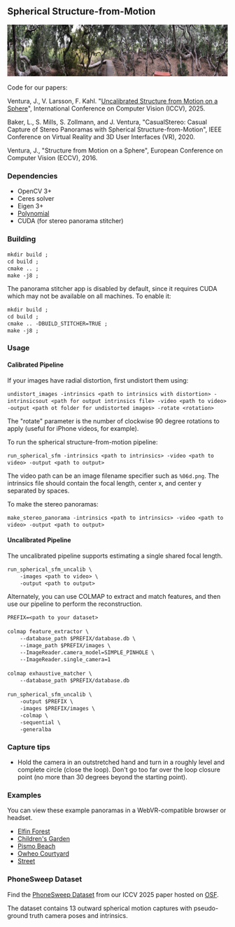 ## Spherical Structure-from-Motion

![Elfin Forest](teaser.jpg "Elfin Forest")

Code for our papers:

Ventura, J., V. Larsson, F. Kahl.  "[Uncalibrated Structure from Motion on a Sphere](https://jonathanventura.github.io/spherical-sfm/pages/iccv2025/)", International Conference on Computer Vision (ICCV), 2025.

Baker, L., S. Mills, S. Zollmann, and J. Ventura, "CasualStereo: Casual Capture of Stereo Panoramas with Spherical Structure-from-Motion", IEEE Conference on Virtual Reality and 3D User Interfaces (VR), 2020.

Ventura, J., "Structure from Motion on a Sphere", European Conference on Computer Vision (ECCV), 2016.

### Dependencies

* OpenCV 3+
* Ceres solver
* Eigen 3+
* [Polynomial](https://github.com/jonathanventura/polynomial)
* CUDA (for stereo panorama stitcher)

### Building

    mkdir build ;
    cd build ;
    cmake .. ;
    make -j8 ;
    
The panorama stitcher app is disabled by default, since it requires CUDA which may not be available on all machines.  To enable it:

    mkdir build ;
    cd build ;
    cmake .. -DBUILD_STITCHER=TRUE ;
    make -j8 ;
    
### Usage

#### Calibrated Pipeline

If your images have radial distortion, first undistort them using:

    undistort_images -intrinsics <path to intrinsics with distortion> -intrinsicsout <path for output intrinsics file> -video <path to video> -output <path ot folder for undistorted images> -rotate <rotation>
    
The "rotate" parameter is the number of clockwise 90 degree rotations to apply (useful for iPhone videos, for example).

To run the spherical structure-from-motion pipeline:

    run_spherical_sfm -intrinsics <path to intrinsics> -video <path to video> -output <path to output>

The video path can be an image filename specifier such as `%06d.png`.  The intrinsics file should contain the focal length, center x, and center y separated by spaces.

To make the stereo panoramas:

    make_stereo_panorama -intrinsics <path to intrinsics> -video <path to video> -output <path to output>

#### Uncalibrated Pipeline

The uncalibrated pipeline supports estimating a single shared focal length.  

    run_spherical_sfm_uncalib \
        -images <path to video> \
        -output <path to output>

Alternately, you can use COLMAP to extract and match features, and then use our pipeline to perform the reconstruction.

    PREFIX=<path to your dataset>

    colmap feature_extractor \
        --database_path $PREFIX/database.db \
        --image_path $PREFIX/images \
        --ImageReader.camera_model=SIMPLE_PINHOLE \
        --ImageReader.single_camera=1

    colmap exhaustive_matcher \
        --database_path $PREFIX/database.db

    run_spherical_sfm_uncalib \
        -output $PREFIX \
        -images $PREFIX/images \
        -colmap \
        -sequential \
        -generalba

### Capture tips

* Hold the camera in an outstretched hand and turn in a roughly level and complete circle (close the loop).  Don't go too far over the loop closure point (no more than 30 degrees beyond the starting point).

### Examples

You can view these example panoramas in a WebVR-compatible browser or headset.

* [Elfin Forest](webviewer/index.html?name=elfinforest)
* [Children's Garden](webviewer/index.html?name=childrensgarden)
* [Pismo Beach](webviewer/index.html?name=pismo)
* [Owheo Courtyard](webviewer/index.html?name=owheo)
* [Street](webviewer/index.html?name=street)

### PhoneSweep Dataset

Find the [PhoneSweep Dataset](https://osf.io/tjc3x/) from our ICCV 2025 paper hosted on [OSF](https://osf.io/tjc3x/).

The dataset contains 13 outward spherical motion captures with pseudo-ground truth camera poses and intrinsics.

